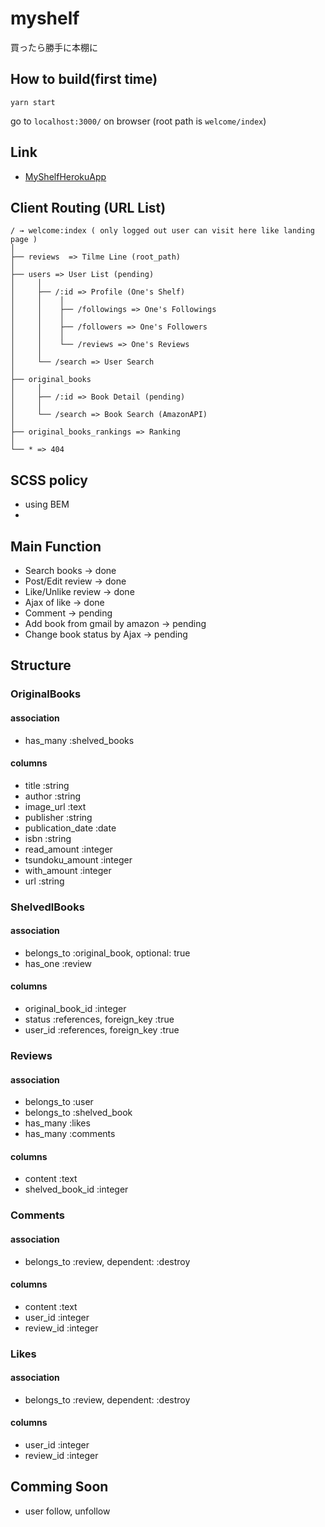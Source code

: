 # myshelf
買ったら勝手に本棚に

## How to build(first time)

`yarn start`

go to `localhost:3000/` on browser
(root path is `welcome/index`)

## Link
- [MyShelfHerokuApp](https://myshelf-web.herokuapp.com/)

## Client Routing (URL List)

```
/ → welcome:index ( only logged out user can visit here like landing page )
│
├── reviews  => Tilme Line (root_path)
│
├── users => User List (pending)
│     │
│     ├── /:id => Profile (One's Shelf)
│     │    │
│     │    ├── /followings => One's Followings
│     │    │
│     │    ├── /followers => One's Followers
│     │    │
│     │    └── /reviews => One's Reviews
│     │
│     └── /search => User Search
│
├── original_books
│     │
│     ├── /:id => Book Detail (pending)
│     │
│     └── /search => Book Search (AmazonAPI)
│
├── original_books_rankings => Ranking
│
└── * => 404
```

## SCSS policy
- using BEM
-

## Main Function
- Search books -> done
- Post/Edit review -> done
- Like/Unlike review -> done
- Ajax of like -> done
- Comment -> pending
- Add book from gmail by amazon -> pending
- Change book status by Ajax -> pending

## Structure

### OriginalBooks
#### association
- has_many :shelved_books
#### columns
- title            :string
- author           :string
- image_url        :text
- publisher        :string
- publication_date :date
- isbn             :string
- read_amount      :integer
- tsundoku_amount  :integer
- with_amount      :integer
- url              :string


### ShelvedlBooks
#### association
- belongs_to :original_book, optional: true
- has_one :review
#### columns
- original_book_id :integer
- status           :references, foreign_key :true
- user_id          :references, foreign_key :true


### Reviews
#### association
- belongs_to :user
- belongs_to :shelved_book
- has_many   :likes
- has_many   :comments
#### columns
- content         :text
- shelved_book_id :integer


### Comments
#### association
- belongs_to :review, dependent: :destroy
#### columns
- content   :text
- user_id   :integer
- review_id :integer


### Likes
#### association
- belongs_to :review, dependent: :destroy
#### columns
- user_id   :integer
- review_id :integer

## Comming Soon
- user follow, unfollow
